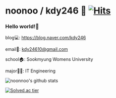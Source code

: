 # noonoo / kdy246 🙋‍ [![Hits](https://hits.seeyoufarm.com/api/count/incr/badge.svg?url=https%3A%2F%2Fgithub.com%2Fnoonnoo%2Fnoonnoo&count_bg=%2379C83D&title_bg=%23555555&icon=&icon_color=%23E7E7E7&title=hits&edge_flat=false)](https://hits.seeyoufarm.com)
### Hello world!👋

<!--
**noonnoo/noonnoo** is a ✨ _special_ ✨ repository because its `README.md` (this file) appears on your GitHub profile.

Here are some ideas to get you started:

- 🔭 I’m currently working on ...
- 🌱 I’m currently learning ...
- 👯 I’m looking to collaborate on ...
- 🤔 I’m looking for help with ...
- 💬 Ask me about ...
- 📫 How to reach me: ...
- 😄 Pronouns: ...
- ⚡ Fun fact: ...
-->

blog💻: https://blog.naver.com/kdy246

email📧: kdy24610@gmail.com

school🏠: Sookmyung Womens University

major👩‍💻: IT Engineering


![noonnoo's github stats](https://github-readme-stats.vercel.app/api?username=noonnoo&show_icons=true)


[![Solved.ac
tier](http://mazassumnida.wtf/api/generate_badge?boj=kdy246)](https://solved.ac/profile/kdy246)
